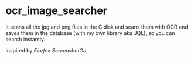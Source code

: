 # ocr_image_searcher

It scans all the jpg and png files in the C disk and scans them with OCR and saves them in the database (with my own library aka JQL), so you can search instantly.

Inspired by _Firefox ScreenshotGo_
